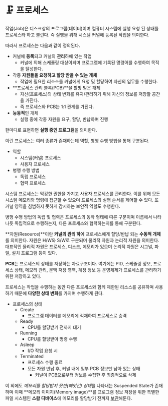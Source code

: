 # 🗜 프로세스

작업(Job)은 디스크상의 프로그램(데이터)이며 컴퓨터 시스템에 실행 요청 된 상태를 프로세스라 하고 불린다. 즉 실행을 위해 시스템 커널에 등록된 작업을 의미한다.

따라서 프로세스는 다음과 같이 정의된다.

- 커널에 **등록**되고 커널의 **관리**하에 있는 작업
  - 커널에 의해 스케쥴링 대상이되며 프로그램에 기록된 명령어를 수행하여 목적을 달성한다.
- 각종 **자원들을 요청하고 할당 받을 수 있는 개체**
  - 작업에 필요한 리소스를 커널에게 요청 및 할당하여 자신의 임무를 수행한다.
- **프로세스 관리 블록(PCB)**을 할방 받은 개체
  - 자신(프로세스)의 상태 변화를 유지/관리하기 위해 자신의 정보를 저장할 공간을 가진다.
  - 즉 프로세스와 PCB는 1:1 관계를 가진다.
- **능동적**인 개체
  - 실행 중에 각종 자원을 요구, 할당, 반납하며 진행

한마디로 표현하면 **실행 중인 프로그램**을 의미한다.

이런 프로세스는 여러 종류가 존재하는데 역할, 병행 수행 방법을 통해 구분된다.

- 역할
  - 시스템(커널) 프로세스
  - 사용자 프로세스
- 병행 수행 방법
  - 독립 프로세스
  - 협력 프로세스

시스템 프로세스는 막강한 권한을 가지고 사용자 프로세스를 관리한다. 이를 위해 모든 시스템 메모리와 명령에 접근할 수 있으며 프로세스의 실행 순서를 제어할 수 있다. 또 커널 영역을 침범하지 못하게 감시하는 보안적 역할도 수행한다.

병행 수행 방법의 독립 및 협력은 프로세스의 동작 형태에 따른 구분이며 이름에서 나타나듯 독립적으로 수행하는지, 다른 프로세스와 협력하는지를 통해 구분된다.

**자원(Resource)**이란 **커널의 관리 하에** 프로세스에게 할당/반납 되는 **수동적 개체**를 의미한다. 자원은 H/W와 S/W로 구분되며 물리적 자원과 논리적 자원을 의미한다. 대표적인 물리적 자원은 프로세스, 디스크, 메모리가 있으며 논리적 자원은 시그널, 파일, 설치 프로그램 등이 있다.

**PCB**는 프로세스의 상태를 저장하는 자료구조이다. 여기에는 PID, 스케쥴링 정보, 프로세스 상태, 메모리 관리, 문맥 저장 영역, 계정 정보 등 운영체제가 프로세스를 관리하기 위한 저장하고 있다.

프로세스는 작업을 수행하는 동안 다른 프로세스와 함께 제한된 리소스를 공유하며 사용하기 때문에 **다양한 상태 변화**를 가지며 수행하게 된다.

- 프로세스의 상태
  - Create
    - 프로그램 데이터를 메모리에 적재하여 프로세스로 승격
  - Ready
    - CPU를 할당받기 전까지 대기
  - Running
    - CPU를 할당받아 명령 수행
  - Asleep
    - I/O 작업 요청 시
  - Terminated
    - 프로세스 수행 종료
    - 모든 자원 반납 후, 커널 내에 일부 PCB 정보만 남아 있는 상태
      - 커널이 PCB으로부터 정보를 수집한 후 최종적으로 삭제

이 외에도 *메모리를 할당받지 못한(빼앗긴) 상태*를 나타내는 Suspended State가 존재하며 이때 **메모리 이미지(Memory image)**를 프로그램 정보 저장을 위한 특별한 파일 시스템인 **스왑 디바이스**에 메모리를 할당받기 전까지 <u>보관</u>해둔다.
